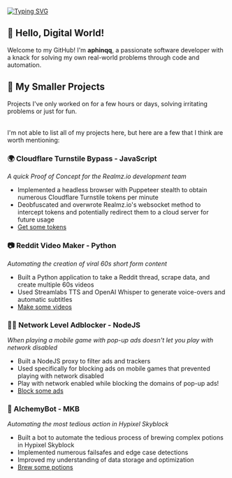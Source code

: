 ###
###
[![Typing SVG](https://readme-typing-svg.herokuapp.com?font=Winky+Rough&weight=500&size=35&pause=1000&width=435&lines=Hi%2C+I'm+aphinqq;I+like+to+get+things+done;I+build+practical+applications;I+learn+extremely+quickly)](https://git.io/typing-svg)
## 👋 Hello, Digital World!

Welcome to my GitHub!
I'm **aphinqq**, a passionate software developer with a knack for solving my own real-world problems through code and automation.

## 🌟 My Smaller Projects
Projects I've only worked on for a few hours or days, solving irritating problems or just for fun.
######
I'm not able to list all of my projects here, but here are a few that I think are worth mentioning:

### 🌍 Cloudflare Turnstile Bypass - JavaScript
*A quick Proof of Concept for the Realmz.io development team*
- Implemented a headless browser with Puppeteer stealth to obtain numerous Cloudflare Turnstile tokens per minute
- Deobfuscated and overwrote Realmz.io's websocket method to intercept tokens and potentially redirect them to a cloud server for future usage
- [Get some tokens](https://github.com/aphcore/Cloudflare-Turnstile-Bypass)

### 📷 Reddit Video Maker - Python
*Automating the creation of viral 60s short form content*
- Built a Python application to take a Reddit thread, scrape data, and create multiple 60s videos
- Used Streamlabs TTS and OpenAI Whisper to generate voice-overs and automatic subtitles
- [Make some videos](https://github.com/aphcore/Python-Video-Generator)

### 🙅‍♂️ Network Level Adblocker - NodeJS
*When playing a mobile game with pop-up ads doesn't let you play with network disabled*
- Built a NodeJS proxy to filter ads and trackers
- Used specifically for blocking ads on mobile games that prevented playing with network disabled
- Play with network enabled while blocking the domains of pop-up ads!
- [Block some ads](https://github.com/aphcore/Network-Level-Adblock)

### 🤖 AlchemyBot - MKB
*Automating the most tedious action in Hypixel Skyblock*
- Built a bot to automate the tedious process of brewing complex potions in Hypixel Skyblock
- Implemented numerous failsafes and edge case detections
- Improved my understanding of data storage and optimization
- [Brew some potions](https://github.com/aphcore/alchemybot)
